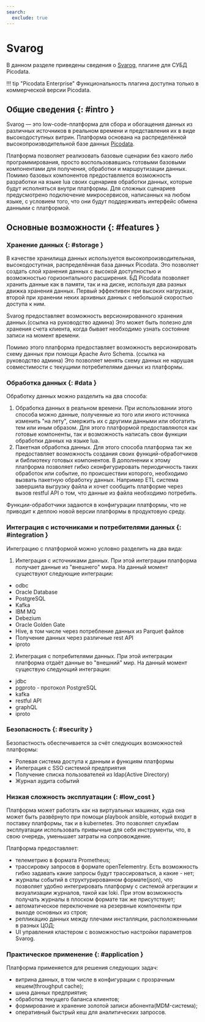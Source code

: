 ```yaml
---
search:
  exclude: true
---
```


# Svarog

В данном разделе приведены сведения о
[Svarog](https://git.picodata.io/picodata/Svarog), плагине для
СУБД Picodata.

!!! tip "Picodata Enterprise"
    Функциональность плагина доступна только в коммерческой версии Picodata.

## Общие сведения {: #intro }

Svarog — это low-code-платформа для сбора и обогащения данных из различных источников
в реальном времени и представления их в виде высокодоступных витрин. Платформа основана
на распределённой высокопроизводительной базе данных [Picodata](https://picodata.io/picodata/).

Платформа позволяет реализовать базовые сценарии без какого либо программирования, просто
воспользовавшись готовыми базовыми компонентами для получения, обработки и маршрутизации данных.
Помимо базовых компонентов предоставляется возможность разработки на языке lua своих сценариев
обработки данных, которые будут исполняться внутри платформы. Для сложных сценариев предусмотрено
подключение микросервисов, написанных на любом языке, с условием того, что они будут поддерживать
интерфейс обмена данными с платформой.

## Основные возможности {: #features }

### Хранение данных {: #storage }

В качестве хранилища данных используется высокопроизводительная, высокодоступная, распределённая
база данных Picodata. Это позволяет создать слой хранения данных с высокой доступностью и
возможностью горизонтального расширения. БД Picodata позволяет хранить данные как в памяти, так
и на диске, используя два разных движка хранения данных. Первый эффективен при высоких нагрузках,
второй при хранении неких архивных данных с небольшой скоростью доступа к ним.

Svarog предоставляет возможность версионированного хранения данных.(ссылка на руководство админа)
Это может быть полезно для хранения счета клиента, когда бывает необходимо узнать состояние записи на момент времени.

Помимо этого платформа предоставляет возможность версионировать схему данных при помощи Apache Avro Schema. (ссылка на руководство админа)
Это позволяет менять схему данных не нарушая совместимости с текущими потребителями данных из платформы.

### Обработка данных {: #data }

Обработку данных можно разделить на два способа:
1. Обработка данных в реальном времени. При использовании этого способа можно данные, полученные из того или иного источника
изменить "на лету", смержить их с другими данными или обогатить тем или иным образом. Для этого платформой предоставляются
как готовые компоненты, так и возможность написать свои функции обработки данных на языке lua.
1. Пакетная обработка данных. Для этого способа платформа так же предоставляет возможность создания своих функций-обработчиков
и библиотеку готовых компонентов. В дополнении к этому платформа позволяет гибко сконфигурировать периодичность таких обработок
или событие, по происшествии которого, необходимо вызвать пакетную обработку данных. Например ETL система завершила выгрузку файла
и хочет сообщить платформе через вызов restful API о том, что данные из файла необходимо потребить.

Функции-обработчики задаются в конфигурации платформы, что не приводит к деплою новой версии платформы в продуктовую среду.

### Интеграция с источниками и потребителями данных {: #integration }

Интеграцию с платформой можно условно разделить на два вида:
1. Интеграция с источниками данных. При этой интеграции платформа получает данные из "внешнего" мира.
   На данный момент существуют следующие интеграции:
  - odbc
  - Oracle Database
  - PostgreSQL
  - Kafka
  - IBM MQ
  - Debezium
  - Oracle Golden Gate
  - Hive, в том числе через потребление данных из Parquet файлов
  - Получение данных через различные rest API
  - iproto
2. Интеграция с потребителями данных. При этой интеграции платформа отдаёт данные во "внешний" мир.
   На данный момент существую следующий интеграции:
  - jdbc
  - pgproto - протокол PostgreSQL
  - kafka
  - restful API
  - graphQL
  - iproto

### Безопасность {: #security }

Безопастность обеспечивается за счёт  следующих возможностей платформы:
- Ролевая система доступа к данным и функциям платформы
- Интеграция с SSO системой предприятия
- Получение списка пользователей из ldap(Active Directory)
- Журнал аудита событий

### Низкая сложность эксплуатации {: #low_cost }

Платформа может работать как на виртуальных машинах, куда она может быть развёрнуто при помощи playbook ansible,
который входит в поставку платформы, так и в kubernetes. Это позволяет службам эксплуатации использовать привычные
для себя инструменты, что, в свою очередь, уменьшает затраты на сопровождение.

Платформа предоставляет:
- телеметрию в формата Prometheus;
- трассировку запросов в формате openTelementry. Есть возможность гибко задавать какие запросы будут трассироваться,
  а какие - нет;
- журналы событий в структурированном формате(json), что позволяет удобно интегрировать платформу с системой агрегации
  и визуализации журналов, такой как loki. При этом возможность получать журналы в плоском формате так же присутствует;
- автоматическое переключение на резервные компоненты при выходе основных из строя;
- репликацию данных между плечами инсталляции, расположенными в разных ЦОД;
- UI управления кластером с возможностью настройки параметров Svarog.

### Практическое применение {: #application }

Платформа применяется для решения следующих задач:
- витрина данных, в том числе в конфигурации с прозрачным кешем(throughput cache);
- шина данных предприятия;
- обработка текущего баланса клиентов;
- формирование и хранение золотой записи абонента(MDM-система);
- оперативный быстрый кеш для аналитических запросов.

